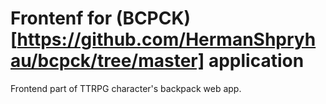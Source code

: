 # Frontenf for (BCPCK)[https://github.com/HermanShpryhau/bcpck/tree/master] application
Frontend part of TTRPG character's backpack web app.

